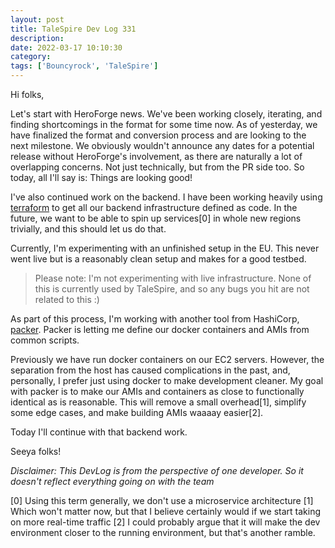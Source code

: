 ```yaml
---
layout: post
title: TaleSpire Dev Log 331
description:
date: 2022-03-17 10:10:30
category:
tags: ['Bouncyrock', 'TaleSpire']
---
```


Hi folks,

Let's start with HeroForge news. We've been working closely, iterating, and finding shortcomings in the format for some time now. As of yesterday, we have finalized the format and conversion process and are looking to the next milestone. We obviously wouldn't announce any dates for a potential release without HeroForge's involvement, as there are naturally a lot of overlapping concerns. Not just technically, but from the PR side too. 
So today, all I'll say is: Things are looking good!

I've also continued work on the backend. I have been working heavily using [terraform](https://www.terraform.io/) to get all our backend infrastructure defined as code. In the future, we want to be able to spin up services[0] in whole new regions trivially, and this should let us do that.

Currently, I'm experimenting with an unfinished setup in the EU. This never went live but is a reasonably clean setup and makes for a good testbed. 

> Please note: I'm not experimenting with live infrastructure. None of this is currently used by TaleSpire, and so any bugs you hit are not related to this :)

As part of this process, I'm working with another tool from HashiCorp, [packer](https://www.packer.io/). Packer is letting me define our docker containers and AMIs from common scripts. 

Previously we have run docker containers on our EC2 servers. However, the separation from the host has caused complications in the past, and, personally, I prefer just using docker to make development cleaner. My goal with packer is to make our AMIs and containers as close to functionally identical as is reasonable. This will remove a small overhead[1], simplify some edge cases, and make building AMIs waaaay easier[2].

Today I'll continue with that backend work.

Seeya folks!


*Disclaimer: This DevLog is from the perspective of one developer. So it doesn't reflect everything going on with the team*

[0] Using this term generally, we don't use a microservice architecture
[1] Which won't matter now, but that I believe certainly would if we start taking on more real-time traffic
[2] I could probably argue that it will make the dev environment closer to the running environment, but that's another ramble.
